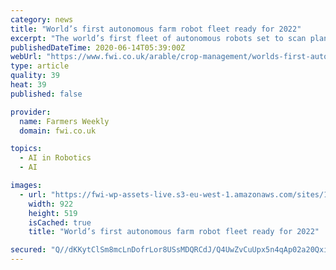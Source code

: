 ```yaml
---
category: news
title: "World’s first autonomous farm robot fleet ready for 2022"
excerpt: "The world’s first fleet of autonomous robots set to scan plants, kill weeds and drill crops is set to become commercially available for UK farmers in just"
publishedDateTime: 2020-06-14T05:39:00Z
webUrl: "https://www.fwi.co.uk/arable/crop-management/worlds-first-autonomous-farm-robot-fleet-ready-for-2022"
type: article
quality: 39
heat: 39
published: false

provider:
  name: Farmers Weekly
  domain: fwi.co.uk

topics:
  - AI in Robotics
  - AI

images:
  - url: "https://fwi-wp-assets-live.s3-eu-west-1.amazonaws.com/sites/1/2020/06/140620_robot-c-Small-Robot-Company.jpg"
    width: 922
    height: 519
    isCached: true
    title: "World’s first autonomous farm robot fleet ready for 2022"

secured: "Q//dKKytClSm8mcLnDofrLor8USsMDQRCdJ/Q4UwZvCuUpx5n4qAp02a20Qxi79wYR45iq8wfdr2V+HjZ6vOTG8Yvgg9Q0PRyTjALGc0ACtiU0LzB49Iu1LpE2wHYmI5cS4c+BctyK5NizBWXitV8ZsR9w8BWM7y7BiMPjLbEsy+l/PiXh1+jrsJreSvdkX0XM3X5l1ujZMNlnYQd1tGKmBQHu/JnrXIihfqRzhQbJkeFeGl4nNyhy8Sj4ff65GDrTS5MglPWLb4bvxG/QgDsEyUSDdGOLzLVDhgy+liPk4ctmk5OZqoET2HPoorJqIFAl2hJ0sUDv/+9RwRqunTnw==;CVqu0gowme8m4XFQyy7Umw=="
---
```


